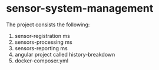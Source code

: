 # sensor-system-management

The project consists the following:
1. sensor-registration ms
2. sensors-processing ms
3. sensors-reporting ms
4. angular project called history-breakdown
5. docker-composer.yml 

